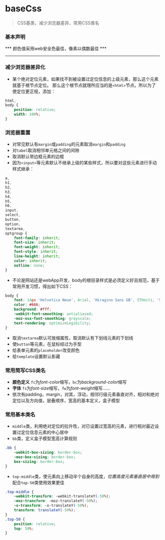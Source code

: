 # baseCss
> CSS基类，减少浏览器差异，常用CSS类名

### 基本声明
*** 颜色值采用web安全色最佳，像素以偶数最佳 ***

---
### 减少浏览器差异化
- 某个绝对定位元素，如果找不到被设置过定位信息的上级元素，那么这个元素就基于根节点定位。
那么这个根节点就理所应当的是`<html>`节点。所以为了使定位更正规，添加：
```css
html,
body {
    position: relative;
    width: 100%;
}
```
### 浏览器重置
- 对常见默认有`margin`或`padding`的元素取消`margin`和`padding`
- 对`tabel`取消相邻单元格之间的间隙
- 取消默认带边框元素的边框
- 因为`<input>`等元素默认不继承上级的某些样式，所以要对这些元素进行手动样式继承：
```css
a,
h1,
h2,
h3,
h4,
h5,
h6,
input,
select,
button,
option,
textarea,
optgroup {
    font-family: inherit;
    font-size: inherit;
    font-weight: inherit;
    font-style: inherit;
    line-height: inherit;
    color: inherit;
    outline: none;
}
```
- 不论是网站还是webApp开发，body的根目录样式是必须定义好且规范，基于常用开发习惯，得出如下CSS：
```css
body {
    font: 14px 'Helvetica Neue', Arial, 'Hiragino Sans GB', STHeiti, 'STHeiti Light [STXihei]', 'Microsoft Yahei', sans-serif;
    color: #666;
    background: #fff;
    -webkit-font-smoothing: antialiased;
    -moz-osx-font-smoothing: grayscale;
    text-rendering: optimizeLegibility;
}
```
- 取消`textarea`默认可放缩属性，取消默认有下划线元素的下划线
- 使`button`等元素，在鼠标经过为手型
- 给表单元素的`placeholder`改变颜色
- 给`template`设置默认影藏

### 常用简写CSS类名
- **颜色定义** `fc`为*font-color*缩写，`bc`为*background-color*缩写
- **字体** `fs`为*font-size*缩写，`fw`为*font-weight*缩写……
- 依次有padding，margin，对其，浮动，相邻行级元素垂直对齐，相对和绝对定位以及方向值，层叠顺序，宽高的基本定义，盒子模型

### 常用基本类名
- `middle`类，利用绝对定位的拉升性，对已设置过宽高的元素，进行相对最近设置过定位信息元素的中心居中
- `bb`类，定义盒子模型宽高计算规则
```css
.bb {
    -webkit-box-sizing: border-box;
    -moz-box-sizing: border-box;
    box-sizing: border-box;
}
```
- `top-middle`类，使元素向上移动半个自身的高度，*位置高度元素垂直居中用到*配合`top-50`类使用效果更佳
```css
.top-middle {
    -webkit-transform: -webkit-translateY(-50%);
    -moz-transform: -moz-translateY(-50%);
    -o-transform: -o-translateY(-50%);
    transform: translateY(-50%);
}
.top-50 {
    position: relative;
    top: 50%;
}
```